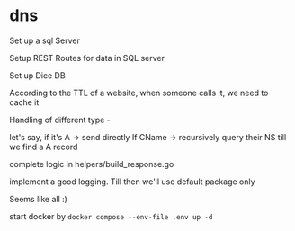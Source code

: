 # dns

Set up a sql Server

Setup REST Routes for data in SQL server

Set up Dice DB

According to the TTL of a website, when someone calls it, we need to cache it

Handling of different type -

let's say, if it's A -> send directly
If CName -> recursively query their NS till we find a A record

complete logic in helpers/build_response.go

implement a good logging. Till then we'll use default package only

Seems like all :)

start docker by
`docker compose --env-file .env up -d`
